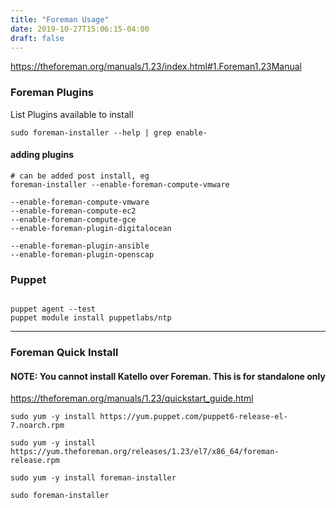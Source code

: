 ```yaml
---
title: "Foreman Usage"
date: 2019-10-27T15:06:15-04:00
draft: false
---
```


https://theforeman.org/manuals/1.23/index.html#1.Foreman1.23Manual

### Foreman Plugins

List Plugins available to install
```
sudo foreman-installer --help | grep enable-
```

#### adding plugins
```
# can be added post install, eg 
foreman-installer --enable-foreman-compute-vmware

--enable-foreman-compute-vmware 
--enable-foreman-compute-ec2 
--enable-foreman-compute-gce
--enable-foreman-plugin-digitalocean 

--enable-foreman-plugin-ansible 
--enable-foreman-plugin-openscap
```


### Puppet
```

puppet agent --test
puppet module install puppetlabs/ntp

```

------

### Foreman Quick Install

#### NOTE: You cannot install Katello over Foreman. This is for standalone only

https://theforeman.org/manuals/1.23/quickstart_guide.html

```
sudo yum -y install https://yum.puppet.com/puppet6-release-el-7.noarch.rpm

sudo yum -y install https://yum.theforeman.org/releases/1.23/el7/x86_64/foreman-release.rpm

sudo yum -y install foreman-installer

sudo foreman-installer
```
